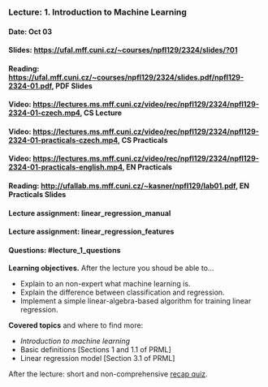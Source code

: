 ### Lecture: 1. Introduction to Machine Learning
#### Date: Oct 03
#### Slides: https://ufal.mff.cuni.cz/~courses/npfl129/2324/slides/?01
#### Reading: https://ufal.mff.cuni.cz/~courses/npfl129/2324/slides.pdf/npfl129-2324-01.pdf, PDF Slides
#### Video: https://lectures.ms.mff.cuni.cz/video/rec/npfl129/2324/npfl129-2324-01-czech.mp4, CS Lecture
#### Video: https://lectures.ms.mff.cuni.cz/video/rec/npfl129/2324/npfl129-2324-01-practicals-czech.mp4, CS Practicals
#### Video: https://lectures.ms.mff.cuni.cz/video/rec/npfl129/2324/npfl129-2324-01-practicals-english.mp4, EN Practicals
#### Reading: http://ufallab.ms.mff.cuni.cz/~kasner/npfl129/lab01.pdf, EN Practicals Slides
#### Lecture assignment: linear_regression_manual
#### Lecture assignment: linear_regression_features
#### Questions: #lecture_1_questions

**Learning objectives.** After the lecture you shoud be able to…

- Explain to an non-expert what machine learning is.
- Explain the difference between classification and regression.
- Implement a simple linear-algebra-based algorithm for training linear regression.

**Covered topics** and where to find more:
- _Introduction to machine learning_
- Basic definitions [Sections 1 and 1.1 of PRML]
- Linear regression model [Section 3.1 of PRML]

After the lecture: short and non-comprehensive [recap quiz](http://quest.ms.mff.cuni.cz/class-quiz/quiz/ml_intro_lect01).
